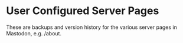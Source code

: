 # User Configured Server Pages

These are backups and version history for the various server pages in Mastodon, e.g.
/about.
